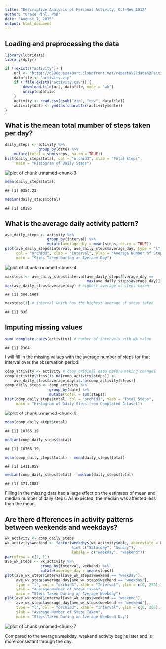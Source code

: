 ```yaml
---
title: "Descriptive Analysis of Personal Activity, Oct-Nov 2012"
author: "Grace Pehl, PhD"
date: "August 7, 2015"
output: html_document
---
```

## Loading and preprocessing the data

```r
library(lubridate)
library(dplyr)
```


```r
if (!exists("activity")) {
    url <- "https://d396qusza40orc.cloudfront.net/repdata%2Fdata%2Factivity.zip"
    datafile <- "activity.zip"
    if (!file.exists("activity.csv")) {
        download.file(url, datafile, mode = "wb")
        unzip(datafile)
    }
    activity <- read.csv(gsub("zip", "csv", datafile))
    activity$date <- ymd(as.character(activity$date))
}
```
## What is the mean total mumber of steps taken per day?

```r
daily_steps <- activity %>% 
               group_by(date) %>% 
    mutate(total = sum(steps, na.rm = TRUE))
hist(daily_steps$total, col = "orchid3", xlab = "Total Steps", 
     main = "Histogram of Daily Steps")
```

![plot of chunk unnamed-chunk-3](figure/unnamed-chunk-3-1.png) 

```r
mean(daily_steps$total)
```

```
## [1] 9354.23
```

```r
median(daily_steps$total)
```

```
## [1] 10395
```
## What is the average daily activity pattern?

```r
ave_daily_steps <- activity %>% 
                   group_by(interval) %>% 
                   mutate(average_day = mean(steps, na.rm = TRUE))
plot(ave_daily_steps$interval, ave_daily_steps$average_day, type = "l", 
     col = "orchid3", xlab = "Interval", ylab = "Average Number of Steps Taken", 
     main = "Steps Taken During an Average Day")
```

![plot of chunk unnamed-chunk-4](figure/unnamed-chunk-4-1.png) 

```r
maxsteps <- ave_daily_steps$interval[ave_daily_steps$average_day ==  
                                     max(ave_daily_steps$average_day)]
max(ave_daily_steps$average_day) # highest average of steps taken
```

```
## [1] 206.1698
```

```r
maxsteps[1] # interval which has the highest average of steps taken
```

```
## [1] 835
```
## Imputing missing values

```r
sum(!complete.cases(activity)) # number of intervals with NA value
```

```
## [1] 2304
```
I will fill in the missing values with the average number of steps for that
interval over the observation period.

```r
comp_activity <- activity # copy original data before making changes
comp_activity$steps[is.na(comp_activity$steps)] <-  
    ave_daily_steps$average_day[is.na(comp_activity$steps)]
comp_daily_steps <- comp_activity %>% 
                    group_by(date) %>% 
                    mutate(total = sum(steps))
hist(comp_daily_steps$total, col = "orchid3", xlab = "Total Steps", 
     main = "Histogram of Daily Steps from Completed Dataset")
```

![plot of chunk unnamed-chunk-6](figure/unnamed-chunk-6-1.png) 

```r
mean(comp_daily_steps$total)
```

```
## [1] 10766.19
```

```r
median(comp_daily_steps$total)
```

```
## [1] 10766.19
```

```r
mean(comp_daily_steps$total) - mean(daily_steps$total)
```

```
## [1] 1411.959
```

```r
median(comp_daily_steps$total) - median(daily_steps$total)
```

```
## [1] 371.1887
```
Filling in the missing data had a large effect on the estimates of mean and 
median number of daily steps.  As expected, the median was affected less than
the mean.
## Are there differences in activity patterns between weekends and weekdays?

```r
wk_activity <- comp_daily_steps
wk_activity$weekend <- factor(weekdays(wk_activity$date, abbreviate = FALSE) 
                              %in% c("Saturday", "Sunday"), 
                              labels = c("weekday", "weekend"))
par(mfrow = c(2, 1))
ave_wk_steps <- wk_activity %>% 
                group_by(interval, weekend) %>% 
                mutate(average_day = mean(steps))
plot(ave_wk_steps$interval[ave_wk_steps$weekend == "weekday"],  
     ave_wk_steps$average_day[ave_wk_steps$weekend == "weekday"], 
     type = "l", col = "orchid3", xlab = "Interval", ylim = c(0, 250),
     ylab = "Average Number of Steps Taken", 
     main = "Steps Taken During an Average Weekday")
plot(ave_wk_steps$interval[ave_wk_steps$weekend == "weekend"],  
     ave_wk_steps$average_day[ave_wk_steps$weekend == "weekend"], 
     type = "l", col = "orchid3", xlab = "Interval", ylim = c(0, 250),
     ylab = "Average Number of Steps Taken", 
     main = "Steps Taken During an Average Weekend Day")
```

![plot of chunk unnamed-chunk-7](figure/unnamed-chunk-7-1.png) 

Compared to the average weekday, weekend activity begins later and is more
consistant through the day.
